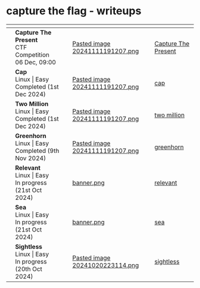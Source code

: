 # capture the flag - writeups


<table data-view="cards">
   <thead>
      <tr>
         <th></th>
         <th></th>
         <th></th>
         <th data-hidden data-card-cover data-type="files"></th>
         <th data-hidden data-card-target data-type="content-ref"></th>
      </tr>
   </thead>
   <tbody>
	 <tr>
         <td></td>
         <td>
	         <strong>Capture The Present</strong>
	         <br>CTF Competition 
	         <br>06 Dec, 09:00
		</td>
         <td></td>
         <td><a href="ctf-events/capture-the-present/assets/Pasted%20image%2020241206164932.png">Pasted image 20241111191207.png</a></td>
         <td><a href="ctf-events/capture-the-present/README.md">Capture The Present</a></td>
      </tr>
      <tr>
         <td></td>
         <td><strong>Cap</strong>
         <br>Linux | Easy<br>Completed (1st Dec 2024)</td>
         <td></td>
         <td><a href="hack-the-box/cap/Pasted%20image%2020241201195858.png">Pasted image 20241111191207.png</a></td>
         <td><a href="hack-the-box/cap/">cap</a></td>
      </tr>
      <tr>
         <td></td>
         <td><strong>Two Million</strong>
         <br>Linux | Easy<br>Completed (1st Dec 2024)</td>
         <td></td>
         <td><a href="hack-the-box/two-million/Pasted%20image%2020241201171446.png">Pasted image 20241111191207.png</a></td>
         <td><a href="hack-the-box/two-million/">two million</a></td>
      </tr>
      <tr>
         <td></td>
         <td><strong>Greenhorn</strong>
         <br>Linux | Easy<br>Completed (9th Nov 2024)</td>
         <td></td>
         <td><a href="hack-the-box/greenhorn/Pasted image 20241111191207.png">Pasted image 20241111191207.png</a></td>
         <td><a href="hack-the-box/greenhorn/">greenhorn</a></td>
      </tr>
      <tr>
         <td></td>
         <td><strong>Relevant</strong>
         <br>Linux | Easy<br>In progress (21st Oct 2024)</td>
         <td></td>
         <td><a href="try-hack-me/relevant/banner.png">banner.png</a></td>
         <td><a href="try-hack-me/relevant/">relevant</a></td>
      </tr>
      <tr>
         <td></td>
         <td><strong>Sea</strong>
         <br>Linux | Easy<br>In progress (21st Oct 2024)</td>
         <td></td>
         <td><a href="hack-the-box/sea/banner.png">banner.png</a></td>
         <td><a href="hack-the-box/sea/">sea</a></td>
      </tr>
      <tr>
         <td></td>
         <td><strong>Sightless</strong>
         <br>Linux | Easy<br>In progress (20th Oct 2024)</td>
         <td></td>
         <td><a href="hack-the-box/sightless/Pasted image 20241020223114.png">Pasted image 20241020223114.png</a></td>
         <td><a href="hack-the-box/sightless/">sightless</a></td>
      </tr>
   </tbody>
</table>


